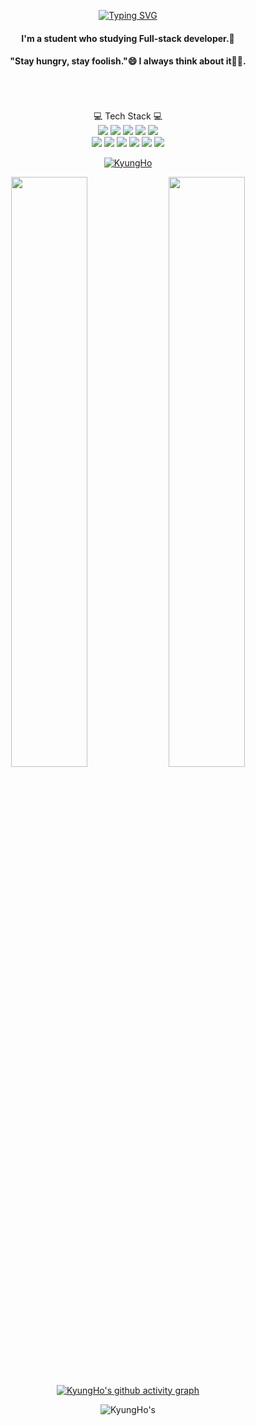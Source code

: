 <div align=center>

<!--![header](https://capsule-render.vercel.app/api?type=waving&color=gradient&height=300&section=header&text=KyungHoAn😎&fontSize=70)-->
<!--<img src="https://capsule-render.vercel.app/api?type=wave&color=auto&height=300&section=header&text=Kyung%20Ho&fontSize=90" />-->
[![Typing SVG](https://readme-typing-svg.demolab.com?font=Space+Grotesk&size=50&pause=1000&color=943ABA&background=FFFFFF00&center=true&vCenter=true&width=600&lines=Hi+there%2C+I'm+KyungHo)](https://git.io/typing-svg)

  
#### I'm a student who studying Full-stack developer.🌱
#### "Stay hungry, stay foolish."😄 I always think about it🐱‍👤.
<br><br><br>
💻 Tech Stack 💻
  <br>
<img src="https://img.shields.io/badge/Spring Boot-Green?style=flat-square&logo=Spring Boot&logoColor=white" /> 
<img src="https://img.shields.io/badge/Docker-red?style=flat-square&logo=Docker&logoColor=white" /> 
<img src="https://img.shields.io/badge/HTML5-orange?style=flat-square&logo=HTML5&logoColor=white" />
<img src="https://img.shields.io/badge/JavaScript-yellow?style=flat-square&logo=JavaScript&logoColor=white" />
<img src="https://img.shields.io/badge/three.js-black?style=flat-square&logo=three.js&logoColor=white" /></br>
<img src="https://img.shields.io/badge/Oracle-purple?style=flat-square&logo=Oracle&logoColor=white" />
<img src="https://img.shields.io/badge/MariaDB-informational?style=flat-square&logo=MariaDB&logoColor=white" />
<img src="https://img.shields.io/badge/Apache Maven-gold?style=flat-square&logo=Apache Maven&logoColor=white" />
<img src="https://img.shields.io/badge/Gradle-inactive?style=flat-square&logo=Gradle&logoColor=white"/>
<img src="https://img.shields.io/badge/Jenkins-yellowgreen?style=flat-square&logo=Jenkins&logoColor=white"/>
<img src="https://img.shields.io/badge/React-blueviolet?style=flat-square&logo=React&logoColor=white"/></br>
  

[![KyungHo](https://github-readme-stats.vercel.app/api/top-langs/?username=kyungHoAn&layout=compact)](https://github.com/kyungHoAn/github-readme-stats)

  
<a href="https://github.com/anuraghazra/github-readme-stats">
  <img src="https://github-readme-stats.vercel.app/api?username=KyungHoAn&show_icons=true&theme=material-palenight&hide_border=true&bg_color=20232a&icon_color=E3E3E3A8&text_color=fff&title_color=918FE0" width=49.2% /></a>
<a href="https://github.com/anuraghazra/github-readme-stats">
  <img src="https://streak-stats.demolab.com/?user=kyungHoAn&theme=material-palenight&hide_border=true&bg_color=20232a&icon_color=E3E3E3A8&text_color=fff&title_color=918FE0" width=49.2% /></a>
  
  [![KyungHo's github activity graph](https://github-readme-activity-graph.cyclic.app/graph?username=kyungHoAn&theme=material-palenight)](https://github.com/KyunghoAn/github-readme-activity-graph)
  
  <!--![KyungHo's GitHub stats](https://github-readme-stats.vercel.app/api?username=kyungHoAn&theme=gruvbox_light&show_icons=true)-->
   


![KyungHo's](https://readme-stickers.vercel.app/api/kodeveloper?name=KyungHo)

<!--[![GitHub Streak](https://streak-stats.demolab.com/?user=kyungHoAn&theme=material-palenight)](https://git.io/streak-stats)![KyungHo's GitHub stats](https://github-readme-stats.vercel.app/api?username=kyungHoAn&theme=material-palenight&show_icons=true)-->
<!-- ![Hits](https://hits.seeyoufarm.com/api/count/incr/badge.svg?url=https%3A%2F%2Fgithub.com%2F-KyungHoAn&count_bg=%23FFDAC7&title_bg=%23FFADAD&icon=&icon_color=%23E7E7E7&title=hits&edge_flat=false)-->
</div>
